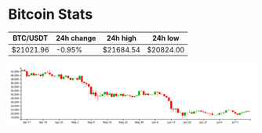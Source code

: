 # Bitcoin Stats

BTC/USDT|24h change|24h high|24h low|
|---|---|---|---|
|$21021.96|-0.95%|$21684.54|$20824.00|

<img src="./chart.svg">
